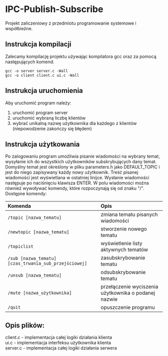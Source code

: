 # IPC-Publish-Subscribe
Projekt zaliczeniowy z przedmiotu programowanie systemowe i współbieżne.

## Instrukcja kompilacji
Zalecamy kompilację projektu używając kompilatora gcc oraz za pomocą następujących komend.
```
gcc -o server server.c -Wall
gcc -o client client.c ui.c -Wall
```

## Instrukcja uruchomienia
Aby uruchomić program należy:
1. uruchomić program server
2. uruchomić wybraną liczbę klientów
3. wybrać unikalną nazwę użytkownika dla każdego z klientów (niepowodzenie zakończy się błędem)


## Instrukcja użytkowania
Po zalogowaniu program umożliwia pisanie wiadomości na wybrany temat, wysyłanie ich do wszystkich użytkowników subskrybujących dany temat.
Domyślny temat jest określony w pliku parameters.h jako DEFAULT_TOPIC i jest do niego zapisywany każdy nowy użytkownik. Treść pisanej
wiadomości jest wyświetlana w ostatniej linijce. Wysłanie wiadomości następuje po naciśnięciu klawisza ENTER. W polu wiadomości można
również wywoływać komendy, które rozpoczynają się od znaku "/".\
Dostępne komendy:

|Komenda                                               | Opis                                                |
|:-----------------------------------------------------|:----------------------------------------------------|
| `/topic [nazwa_tematu]`                              | zmiana tematu pisanych wiadomości                   |
| `/newtopic [nazwa_tematu]`                           | stworzenie nowego tematu                            |
| `/topiclist`                                         | wyświetlenie listy aktywnych tematów                |
| `/sub [nazwa_tematu] [czas_trwania_sub_przejściowej]`| zasubskrybowanie tematu                             |
| `/unsub [nazwa_tematu]`                              | odsubskrybowanie tematu                             |
| `/mute [nazwa_użytkownika]`                          | przełączenie wyciszenia użytkownika o podanej nazwie|
| `/quit`                                              | opuszczenie programu                                |


## Opis plików:
client.c - implementacja całej logiki działania klienta\
ui.c - implementacja interfeksu użytkownika klienta\
server.c - implementacja całej logiki działania serwera

